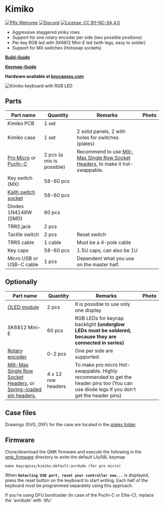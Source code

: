 # Kimiko

[![PRs Welcome](https://img.shields.io/badge/PRs-welcome-brightgreen.svg?style=flat-square)](https://github.com/firstcontributions/first-contributions)
[![Discord](https://img.shields.io/discord/548530462419582996?style=flat-square&logo=discord&logoColor=white)](https://discord.gg/frjFXZB "Redirect to Keycapsss Discord")
[![License: CC BY-NC-SA 4.0](https://img.shields.io/badge/License-CC%20BY--NC--SA%204.0-lightgrey.svg?style=flat-square)](https://creativecommons.org/licenses/by-nc-sa/4.0/)

- Aggressive staggered pinky rows
- Support for one rotary encoder per side (two possible positions)
- Per key RGB led with SK6812 Mini-E led (with legs, easy to solder)
- Support for MX switches (Hotswap sockets)

**[Build-Guide](buildguide_en.md)**

**[Keymap-Guide](Keymap.md)**

**Hardware available at [keycapsss.com](https://keycapsss.com)**

![Kimiko keyboard with RGB LED](https://keycapsss.com/media/image/g0/9e/1f/kimiko-split-keyboard-1vUUb4KAeC3ojx_1280x1280.jpg)

## Parts

Part name | Quantity | Remarks | Photo |
| ------- | -------- | ------- | ----- |
| Kimiko PCB | 1 set ||
| Kimiko case | 1 set | 2 solid panels, 2 with holes for switches (plates) |
| [Pro Micro](https://keycapsss.com/keyboard-parts/parts/79/arduino-pro-micro-atmega32u4-controller) or [Puchi-C](https://keycapsss.com/keyboard-parts/parts/141/puchi-c-pro-micro-replacement-with-usb-c-and-atmega32u4) | 2 pcs (a mix is possible) | Recommend to  use [Mill-Max Single Row Socket Headers](https://keycapsss.com/keyboard-parts/parts/100/single-row-socket-headers-pins-mill-max-series-315), to make it hot-swappable. ||
| Key switch (MX) | 58-60 pcs |  ||
| [Kailh switch socket](https://keycapsss.com/keyboard-parts/parts/49/kailh-hot-swap-pcb-sockets-10-pcs) | 58-60 pcs |  ||
| Diodes 1N4148W (SMD) | 60 pcs |||
| TRRS jack | 2 pcs ||
| Tactile switch | 2 pcs | Reset switch ||
| TRRS cable | 1 cable | Must be a 4-pole cable ||
| Key caps | 58-60 pcs | 1.5U caps, can also be 1U ||
| Micro USB or USB-C cable | 1 pcs | Dependent what you use on the master half. ||

## Optionally

Part name | Quantity | Remarks | Photo |
| ------- | -------- | ------- | ----- |
| [OLED module](https://keycapsss.com/keyboard-parts/parts/80/ssd1306-oled-lcd-display-0.91-inch-128x32-i2c-white) | 2 pcs | It is possible to use only one display ||
| SK6812 Mini-E | 60 pcs |RGB LEDs for keycap backlight **(underglow LEDs must be soldered, because they are connected in series)** ||
| [Rotary encoder](https://keycapsss.com/keyboard-parts/parts/59/rotary-encoder-with-switch) |0-2 pcs| One per side are supported. |
| [Mill-Max Single Row Socket Headers](https://keycapsss.com/keyboard-parts/parts/100/single-row-socket-headers-pins-mill-max-series-315), or [Spring-loaded pin headers](https://keycapsss.com/keyboard-parts/parts/91/spring-loaded-pin-headers-12-pin-2pcs-conthrough), | 4 x 12 row headers | To make pro micro Hot-swappable. Highly recommended to get the header pins too (You can use diode legs if you don't get the header pins)|

## Case files

Drawings (SVG, DXF) for the case are located in the [plates folder](plates/).

## Firmware

Clone/download the QMK firmware and execute the following in the [qmk_firmware](https://github.com/qmk/qmk_firmware) directory to write the default Lily58L keymap

    make keycapsss/kimiko:default:avrdude (for pro micro) 

When **`Detecting USB port, reset your controller now...`** is displayed, press the reset button on the keyboard to start writing.
Each half of the keyboard must be programmed separately using this approach.

If you're using DFU bootloader (in case of the Puchi-C or Elite-C), replace the 'avrdude' with 'dfu'
